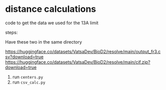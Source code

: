 # distance calculations

code to get the data we used for the 13A limit

steps:

Have these two in the same directory

https://huggingface.co/datasets/VatsaDev/BioD2/resolve/main/output_fr3.csv?download=true
https://huggingface.co/datasets/VatsaDev/BioD2/resolve/main/cif.zip?download=true

1. run `centers.py`
2. run `csv_calc.py`
